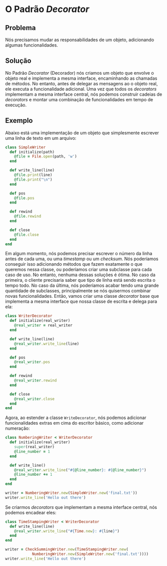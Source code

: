 # O Padrão *Decorator*

## Problema
Nós precisamos mudar as responsabilidades de um objeto, adicionando algumas
funcionalidades.

## Solução
No Padrão *Decorator* (Decorador) nós criamos um objeto que envolve o objeto real e
implementa a mesma interface, encaminhando as chamadas de métodos. No entanto,
antes de delegar as mensagens ao o objeto real, ele executa a funcionalidade
adicional. Uma vez que todos os *decorators* implementam a mesma interface
central, nós podemos construir cadeias de *decorators* e montar uma combinação
de funcionalidades em tempo de execução.

## Exemplo
Abaixo está uma implementação de um objeto que simplesmente escrever uma linha
de texto em um arquivo:

```ruby
class SimpleWriter
  def initialize(path)
    @file = File.open(path, 'w')
  end

  def write_line(line)
    @file.print(line)
    @file.print("\n")
  end

  def pos
    @file.pos
  end

  def rewind
    @file.rewind
  end

  def close
    @file.close
  end
end
```

Em algum momento, nós podemos precisar escrever o número da linha antes de cada
uma, ou uma *timestamp* ou um *checksum*. Nós poderíamos conseguir isso
adicionando métodos que fazem exatamente o que queremos nessa classe, ou
poderíamos criar uma subclasse para cada caso de uso. No entanto, nenhuma dessas
soluções é ótima. No caso da primeira, o cliente precisaria saber que tipo de
linha está sendo escrita o tempo todo. No caso da última, nós poderíamos acabar
tendo uma grande quantidade de subclasses, principalmente se nós quisermos
combinar novas funcionalidades. Então, vamos criar uma classe *decorator* base
que implementa a mesma interface que nossa classe de escrita e delega para ela:

```ruby
class WriterDecorator
  def initialize(real_writer)
    @real_writer = real_writer
  end

  def write_line(line)
    @real_writer.write_line(line)
  end

  def pos
    @real_writer.pos
  end

  def rewind
    @real_writer.rewind
  end

  def close
    @real_writer.close
  end
end
```
Agora, ao estender a classe `WriteDecorator`, nós podemos adicionar
funcionalidades extras em cima do escritor básico, como adicionar numeração:

```ruby
class NumberingWriter < WriterDecorator
  def initialize(real_writer)
    super(real_writer)
    @line_number = 1
  end

  def write_line()
    @real_writer.write_line("#{@line_number}: #{@line_number}")
    @line_number += 1
  end
end

writer = NumberingWriter.new(SimpleWriter.new('final.txt'))
writer.write_line('Hello out there')
```
Se criarmos *decorators* que implementam a mesma interface central, nós podemos
encadear eles:

```ruby
class TimeStampingWriter < WriterDecorator
  def write_line(line)
    @real_writer.write_line("#{Time.new}: #{line}")
  end
end

writer = CheckSummingWriter.new(TimeStampingWriter.new(
            NumberingWriter.new(SimpleWriter.new('final.txt'))))
writer.write_line('Hello out there')
```
